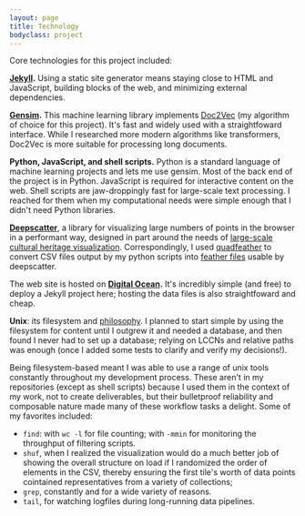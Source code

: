 ```yaml
---
layout: page
title: Technology
bodyclass: project
---
```


Core technologies for this project included:

**[Jekyll](https://jekyllrb.com/).** Using a static site generator means staying close to HTML and JavaScript, building blocks of the web, and minimizing external dependencies.

**[Gensim](https://radimrehurek.com/gensim/).** This machine learning library implements [Doc2Vec](https://arxiv.org/abs/1405.4053) (my algorithm of choice for this project). It's fast and widely used with a straightfoward interface. While I researched more modern algorithms like transformers, Doc2Vec is more suitable for processing long documents.

**Python, JavaScript, and shell scripts.** Python is a standard language of machine learning projects and lets me use gensim. Most of the back end of the project is in Python. JavaScript is required for interactive content on the web. Shell scripts are jaw-droppingly fast for large-scale text processing. I reached for them when my computational needs were simple enough that I didn't need Python libraries.

**[Deepscatter](https://github.com/CreatingData/deepscatter/)**, a library for visualizing large numbers of points in the browser in a performant way, designed in part around the needs of [large-scale cultural heritage visualization](http://creatingdata.us/datasets/hathi-features/). Correspondingly, I used [quadfeather](https://github.com/bmschmidt/quadfeather/) to convert CSV files output by my python scripts into [feather files](https://arrow.apache.org/docs/python/feather.html) usable by deepscatter.

The web site is hosted on **[Digital Ocean](https://www.digitalocean.com/).** It's incredibly simple (and free) to deploy a Jekyll project here; hosting the data files is also straightfoward and cheap.

**Unix**: its filesystem and [philosophy](https://en.wikipedia.org/wiki/Unix_philosophy). I planned to start simple by using the filesystem for content until I outgrew it and needed a database, and then found I never had to set up a database; relying on LCCNs and relative paths was enough (once I added some tests to clarify and verify my decisions!).

Being filesystem-based meant I was able to use a range of unix tools constantly throughout my development process. These aren't in my repositories (except as shell scripts) because I used them in the context of my work, not to create deliverables, but their bulletproof reliability and composable nature made many of these workflow tasks a delight. Some of my favorites included:
  * <code>find</code>: with <code>wc -l</code> for file counting; with <code>-mmin</code> for monitoring the throughput of filtering scripts.
  * <code>shuf</code>, when I realized the visualization would do a much better job of showing the overall structure on load if I randomized the order of elements in the CSV, thereby ensuring the first tile's worth of data points cointained representatives from a variety of collections;
  * <code>grep</code>, constantly and for a wide variety of reasons.
  * <code>tail</code>, for watching logfiles during long-running data pipelines.
